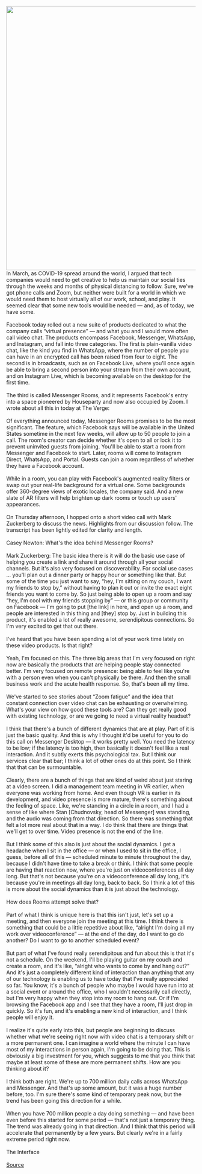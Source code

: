 <img src='https://cdn.vox-cdn.com/thumbor/AVUt8w74flhX-XUnOkACN1CLDX0=/0x0:3410x2276/1200x675/filters:focal(1433x866:1977x1410)/cdn.vox-cdn.com/uploads/chorus_image/image/66703849/mark-zuckerberg-facebook-512.0.0.jpg' width='700px' /><br/>
In March, as COVID-19 spread around the world, I argued that tech companies would need to get creative to help us maintain our social ties through the weeks and months of physical distancing to follow. Sure, we've got phone calls and Zoom, but neither were built for a world in which we would need them to host virtually all of our work, school, and play. It seemed clear that some new tools would be needed — and, as of today, we have some.</br> </br>Facebook today rolled out a new suite of products dedicated to what the company calls “virtual presence” — and what you and I would more often call video chat. The products encompass Facebook, Messenger, WhatsApp, and Instagram, and fall into three categories. The first is plain-vanilla video chat, like the kind you find in WhatsApp, where the number of people you can have in an encrypted call has been raised from four to eight. The second is in broadcasts, such as on Facebook Live, where you'll once again be able to bring a second person into your stream from their own account, and on Instagram Live, which is becoming available on the desktop for the first time.</br> </br>The third is called Messenger Rooms, and it represents Facebook's entry into a space pioneered by Houseparty and now also occupied by Zoom. I wrote about all this in today at The Verge:</br> </br>Of everything announced today, Messenger Rooms promises to be the most significant. The feature, which Facebook says will be available in the United States sometime in the next few weeks, will allow up to 50 people to join a call. The room's creator can decide whether it's open to all or lock it to prevent uninvited guests from joining. You'll be able to start a room from Messenger and Facebook to start. Later, rooms will come to Instagram Direct, WhatsApp, and Portal. Guests can join a room regardless of whether they have a Facebook account.</br> </br>While in a room, you can play with Facebook's augmented reality filters or swap out your real-life background for a virtual one. Some backgrounds offer 360-degree views of exotic locales, the company said. And a new slate of AR filters will help brighten up dark rooms or touch up users' appearances.</br> </br>On Thursday afternoon, I hopped onto a short video call with Mark Zuckerberg to discuss the news. Highlights from our discussion follow. The transcript has been lightly edited for clarity and length.</br> </br>Casey Newton: What's the idea behind Messenger Rooms?</br> </br>Mark Zuckerberg: The basic idea there is it will do the basic use case of helping you create a link and share it around through all your social channels. But it's also very focused on discoverability. For social use cases ... you'll plan out a dinner party or happy hour or something like that. But some of the time you just want to say, “hey, I'm sitting on my couch, I want my friends to stop by,” without having to plan it out or invite the exact eight friends you want to come by. So just being able to open up a room and say “hey, I'm cool with my friends stopping by” — or this group or community on Facebook — I'm going to put [the link] in here, and open up a room, and people are interested in this thing and [they] stop by. Just in building this product, it's enabled a lot of really awesome, serendipitous connections. So I'm very excited to get that out there.</br> </br>I've heard that you have been spending a lot of your work time lately on these video products. Is that right?</br> </br>Yeah, I'm focused on this. The three big areas that I'm very focused on right now are basically the products that are helping people stay connected better. I'm very focused on remote presence: being able to feel like you're with a person even when you can't physically be there. And then the small business work and the acute health response. So, that's been all my time.</br> </br>We've started to see stories about “Zoom fatigue” and the idea that constant connection over video chat can be exhausting or overwhelming. What's your view on how good these tools are? Can they get really good with existing technology, or are we  going to need a virtual reality headset?</br> </br>I think that there's a bunch of different dynamics that are at play. Part of it is just the basic quality. And this is why I thought it'd be useful for you to do this call on Messenger Desktop — it works pretty well. You need the latency to be low; if the latency is too high, then basically it doesn't feel like a real interaction. And it subtly exerts this psychological tax. But I think our services clear that bar; I think a lot of other ones do at this point. So I think that that can be surmountable.</br> </br>Clearly, there are a bunch of things that are kind of weird about just staring at a video screen. I did a management team meeting in VR earlier, when everyone was working from home. And even though VR is earlier in its development, and video presence is more mature, there's something about the feeling of space. Like, we're standing in a circle in a room, and I had a sense of like where Stan [Chudnovsky, head of Messenger] was standing, and the audio was coming from that direction. So there was something that felt a lot more real about that in a way. I do think that there are things that we'll get to over time. Video presence is not the end of the line.</br> </br>But I think some of this also is just about the social dynamics. I get a headache when I sit in the office — or when I used to sit in the office, I guess, before all of this — scheduled minute to minute throughout the day, because I didn't have time to take a break or think. I think that some people are having that reaction now, where you're just on videoconferences all day long. But that's not because you're on a videoconference all day long, it's because you're in meetings all day long, back to back. So I think a lot of this is more about the social dynamics than it is just about the technology.</br> </br>How does Rooms attempt solve that?</br> </br>Part of what I think is unique here is that this isn't just, let's set up a meeting, and then everyone join the meeting at this time. I think there is something that could be a little repetitive about like, “alright I'm doing all my work over videoconference” — at the end of the day, do I want to go do another? Do I want to go to another scheduled event?</br> </br>But part of what I've found really serendipitous and fun about this is that it's not a schedule. On the weekend, I'll be playing guitar on my couch and create a room, and it's like, “alright who wants to come by and hang out?” And it's just a completely different kind of interaction than anything that any of our technology is enabling us to have today that I've really appreciated so far. You know, it's a bunch of people who maybe I would have run into at a social event or around the office, who I wouldn't necessarily call directly, but I'm very happy when they stop into my room to hang out. Or if I'm browsing the Facebook app and I see that they have a room, I'll just drop in quickly. So it's fun, and it's enabling a new kind of interaction, and I think people will enjoy it.</br> </br>I realize it's quite early into this, but people are beginning to discuss whether what we're seeing right now with video chat is a temporary shift or a more permanent one. I can imagine a world where the minute I can have most of my interactions in person again, I'm going to be doing that. This is obviously a big investment for you, which suggests to me that you think that maybe at least some of these are more permanent shifts. How are you thinking about it?</br> </br>I think both are right. We're up to 700 million daily calls across WhatsApp and Messenger. And that's up some amount, but it was a huge number before, too. I'm sure there's some kind of temporary peak now, but the trend has been going this direction for a while.</br> </br>When you have 700 million people a day doing something — and have been even before this started for some period — that's not just a temporary thing. The trend was already going in that direction. And I think that this period will accelerate that permanently by a few years. But clearly we're in a fairly extreme period right now.</br> </br>The Interface</br> </br>
<a href='https://www.theverge.com/facebook/2020/4/24/21234538/mark-zuckerberg-interview-video-chat-messenger-rooms-video-evolve'> Source <a/>